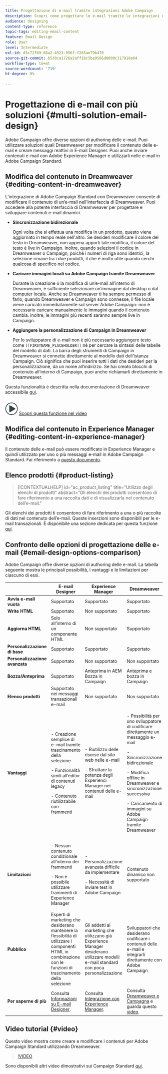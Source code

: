 ```yaml
---
title: Progettazione di e-mail tramite integrazioni Adobe Campaign
description: Scopri come progettare le e-mail tramite le integrazioni di Adobe Campaign in E-mail Designer.
audience: designing
content-type: reference
topic-tags: editing-email-content
feature: Email Design
role: User
level: Intermediate
exl-id: d5c72f69-68a2-4523-956f-f265ae79b470
source-git-commit: 6530ca1726a2aff18c5be9566d8008c317918e64
workflow-type: tm+mt
source-wordcount: '719'
ht-degree: 8%

---
```


# Progettazione di e-mail con più soluzioni {#multi-solution-email-design}

Adobe Campaign offre diverse opzioni di authoring delle e-mail. Puoi utilizzare soluzioni quali Dreamweaver per modificare il contenuto delle e-mail e creare messaggi reattivi in E-mail Designer. Puoi anche inviare contenuti e-mail con Adobe Experience Manager e utilizzarli nelle e-mail in Adobe Campaign Standard.

## Modifica del contenuto in Dreamweaver {#editing-content-in-dreamweaver}

L’integrazione di Adobe Campaign Standard con Dreamweaver consente di modificare il contenuto di un’e-mail nell’interfaccia di Dreamweaver. Puoi accedere alla potente interfaccia di Dreamweaver per progettare e sviluppare contenuti e-mail dinamici.

* **Sincronizzazione bidirezionale**

  Ogni volta che si effettua una modifica in un prodotto, questo viene aggiornato in tempo reale nell&#39;altro. Se desideri modificare il colore del testo in Dreamweaver, non appena apporti tale modifica, il colore del testo è live in Campaign. Inoltre, quando selezioni il codice in Dreamweaver o Campaign, poiché i numeri di riga sono identici, la selezione rimane tra i due prodotti, il che è molto utile quando cerchi qualcosa di specifico nel codice.

* **Caricare immagini locali su Adobe Campaign tramite Dreamweaver**

  Durante la creazione o la modifica di un’e-mail all’interno di Dreamweaver, è sufficiente selezionare un’immagine dal desktop o dal computer locale. Anche se Dreamweaver ti ha sempre permesso di farlo, quando Dreamweaver e Campaign sono connesse, il file locale viene caricato immediatamente sul server Adobe Campaign: non è necessario caricare manualmente le immagini quando il contenuto cambia. Inoltre, le immagini più recenti saranno sempre live in Campaign.

* **Aggiungere la personalizzazione di Campaign in Dreamweaver**

  Per lo sviluppatore di e-mail non è più necessario aggiungere testo come `[[FIRSTNAME_PLACEHOLDER]]` né per cercare la sintassi delle tabelle del modello di dati. La barra degli strumenti di Campaign in Dreamweaver si connette direttamente al modello dati dell’istanza Campaign. Ciò significa che puoi inserire tutti i dati che desideri per la personalizzazione, da un nome all’indirizzo. Se hai creato blocchi di contenuto all’interno di Campaign, puoi anche richiamarli direttamente in Dreamweaver.

Questa funzionalità è descritta nella documentazione di Dreamweaver accessibile [qui](https://helpx.adobe.com/it/dreamweaver/using/working-with-dreamweaver-and-campaign.html).

![](assets/do-not-localize/how-to-video.png) [Scopri questa funzione nel video](#video)

## Modifica del contenuto in Experience Manager {#editing-content-in-experience-manager}

Il contenuto delle e-mail può essere modificato in Experience Manager e quindi utilizzato per uno o più messaggi e-mail in Adobe Campaign Standard. Fai riferimento a [questo documento](../../integrating/using/integrating-with-experience-manager.md).

## Elenco prodotti {#product-listing}

>[!CONTEXTUALHELP]
>id="ac_product_listing"
>title="Utilizzo degli elenchi di prodotti"
>abstract="Gli elenchi dei prodotti consentono di fare riferimento a una raccolta dati e di visualizzarla nel contenuto dell’e-mail."

Gli elenchi dei prodotti ti consentono di fare riferimento a una o più raccolte di dati nel contenuto dell’e-mail. Queste inserzioni sono disponibili per le e-mail transazionali. È disponibile una sezione dedicata per questa funzione [qui](../../designing/using/using-product-listings.md).

## Confronto delle opzioni di progettazione delle e-mail {#email-design-options-comparison}

Adobe Campaign offre diverse opzioni di authoring delle e-mail. La tabella seguente mostra le principali possibilità, i vantaggi e le limitazioni per ciascuno di essi.

<table> 
 <thead> 
  <tr> 
   <th> </th> 
   <th> E-mail Designer<br /> </th> 
   <th> Experience Manager<br /> </th> 
   <th> Dreamweaver<br /> </th> 
  </tr> 
 </thead> 
 <tbody> 
  <tr> 
   <td> <strong>Avvia e-mail vuota</strong><br /> </td> 
   <td> Supportato<br /> </td> 
   <td> Supportato<br /> </td> 
   <td> Supportato<br /> </td> 
  </tr> 
  <tr> 
   <td> <strong>Write HTML</strong><br /> </td> 
   <td> Supportato<br /> </td> 
   <td> Non supportato<br /> </td> 
   <td> Supportato<br /> </td> 
  </tr> 
  <tr> 
   <td> <strong>Aggiorna HTML</strong><br /> </td> 
   <td> Solo all’interno di un componente HTML<br /> </td> 
   <td> Non supportato<br /> </td> 
   <td> Supportato<br /> </td> 
  </tr> 
  <tr> 
   <td> <strong>Personalizzazione di base</strong><br /> </td> 
   <td> Supportato<br /> </td> 
   <td> Supportato<br /> </td> 
   <td> Supportato<br /> </td> 
  </tr> 
  <tr> 
   <td> <strong>Personalizzazione avanzata</strong><br /> </td> 
   <td> Supportato<br /> </td> 
   <td> Non supportato<br /> </td> 
   <td> Non supportato<br /> </td> 
  </tr> 
  <tr> 
   <td> <strong>Bozza/Anteprima</strong><br /> </td> 
   <td> Supportato<br /> </td> 
   <td> Anteprima in AEM<br /> Bozza in Campaign<br /> </td> 
   <td> Anteprima e bozza in Campaign<br /> </td> 
  </tr> 
  <tr> 
   <td> <strong>Elenco prodotti</strong><br /> </td> 
   <td> Supportato nei messaggi transazionali e-mail<br /> </td> 
   <td> Non supportato<br /> </td> 
   <td> Non supportato<br /> </td> 
  </tr> 
  <tr> 
   <td> <strong>Vantaggi</strong><br /> </td> 
   <td> 
     <p>- Creazione semplice di e-mail tramite trascinamento della selezione</p>
     <p>- Funzionalità simili all’editor di contenuti legacy</p>
     <p>- Contenuto riutilizzabile con frammenti</p>
  </td> 
   <td> 
     <p>- Riutilizzo delle risorse dal sito web nelle e-mail</p>
     <p>- Sfruttare la potenza degli Experienci Manager nei contenuti delle e-mail</p>
    </td> 
   <td> 
    <p>- Possibilità per uno sviluppatore di codificare direttamente un messaggio e-mail</p>
    <p>- Sincronizzazione bidirezionale</p>
    <p>- Modifica offline in Dreamweaver e sincronizzazione successiva</p>
    <p>- Caricamento di immagini su Adobe Campaign tramite Dreamweaver</p>
  </td> 
  </tr> 
  <tr> 
   <td> <strong>Limitazioni</strong><br /> </td> 
   <td> 
     <p>- Nessun contenuto condizionale all’interno dei frammenti</p>
     <p>- Non è possibile utilizzare frammenti di Experience Manager</p>
  </td> 
   <td> 
     <p>- Personalizzazione avanzata difficile da implementare</p>
     <p>- Necessità di inviare test in Adobe Campaign</p>
  </td> 
   <td> Contenuto dinamico non supportato<br /> </td> 
  </tr> 
  <tr> 
   <td> <strong>Pubblico</strong><br /> </td> 
   <td> Esperti di marketing che desiderano mantenere la flessibilità di utilizzare i componenti HTML in combinazione con le funzioni di trascinamento della selezione<br /> </td> 
   <td> Gli addetti al marketing che utilizzano già Experience Manager desiderano utilizzare modelli e-mail standard con poca personalizzazione<br /> </td> 
   <td> Sviluppatori che desiderano codificare i contenuti delle e-mail e integrarli direttamente con Adobe Campaign<br /> </td> 
  </tr> 
  <tr> 
   <td> <strong>Per saperne di più</strong><br /> </td> 
   <td> Consulta <a href="../../designing/using/designing-content-in-adobe-campaign.md">Informazioni su E-mail Designer</a>.<br /> </td> 
   <td> Consulta <a href="../../integrating/using/integrating-with-experience-manager.md">Integrazione con Experience Manager</a>.<br /> </td> 
   <td> Consulta <a href="https://helpx.adobe.com/it/dreamweaver/using/working-with-dreamweaver-and-campaign.html">Dreamweaver e Campagna</a> e guarda questo <a href="#video">video</a>.<br /> </td> 
  </tr> 
 </tbody> 
</table>

## Video tutorial {#video}

Questo video mostra come creare e modificare i contenuti per Adobe Campaign Standard utilizzando Dreamweaver.

>[!VIDEO](https://video.tv.adobe.com/v/23121?quality=12&captions=eng)

Sono disponibili altri video dimostrativi sui Campaign Standard [qui](https://experienceleague.adobe.com/docs/campaign-standard-learn/tutorials/overview.html?lang=it).
